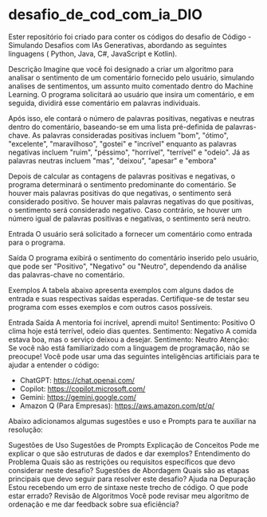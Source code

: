 # desafio_de_cod_com_ia_DIO
Ester repositório foi criado para conter os códigos do desafio de Código - Simulando Desafios com IAs Generativas, abordando as seguintes linguagens ( Python, Java, C#, JavaScript e Kotlin).

Descrição
Imagine que você foi designado a criar um algoritmo para analisar o sentimento de um comentário fornecido pelo usuário, simulando analises de sentimentos, um assunto muito comentado dentro do Machine Learning. O programa solicitará ao usuário que insira um comentário, e em seguida, dividirá esse comentário em palavras individuais.

Após isso, ele contará o número de palavras positivas, negativas e neutras dentro do comentário, baseando-se em uma lista pré-definida de palavras-chave. As palavras consideradas positivas incluem "bom", "ótimo", "excelente", "maravilhoso", "gostei" e "incrível" enquanto as palavras negativas incluem "ruim", "péssimo", "horrível", "terrível" e "odeio". Já as palavras neutras incluem "mas", "deixou", "apesar" e "embora"

Depois de calcular as contagens de palavras positivas e negativas, o programa determinará o sentimento predominante do comentário. Se houver mais palavras positivas do que negativas, o sentimento será considerado positivo. Se houver mais palavras negativas do que positivas, o sentimento será considerado negativo. Caso contrário, se houver um número igual de palavras positivas e negativas, o sentimento será neutro.

Entrada
O usuário será solicitado a fornecer um comentário como entrada para o programa.

Saída
O programa exibirá o sentimento do comentário inserido pelo usuário, que pode ser "Positivo", "Negativo" ou "Neutro", dependendo da análise das palavras-chave no comentário.

Exemplos
A tabela abaixo apresenta exemplos com alguns dados de entrada e suas respectivas saídas esperadas. Certifique-se de testar seu programa com esses exemplos e com outros casos possíveis.

Entrada	Saída
A mentoria foi incrível, aprendi muito!	Sentimento: Positivo
O clima hoje está terrível, odeio dias quentes.	Sentimento: Negativo
A comida estava boa, mas o serviço deixou a desejar.	Sentimento: Neutro
Atenção:
Se você não está familiarizado com a linguagem de programação, não se preocupe!
Você pode usar uma das seguintes inteligências artificiais para te ajudar a entender o código:

- ChatGPT: https://chat.openai.com/
- Copilot: https://copilot.microsoft.com/
- Gemini: https://gemini.google.com/
- Amazon Q (Para Empresas): https://aws.amazon.com/pt/q/

Abaixo adicionamos algumas sugestões e uso e Prompts para te auxiliar na resolução:

Sugestões de Uso	Sugestões de Prompts
Explicação de Conceitos	Pode me explicar o que são estruturas de dados e dar exemplos?
Entendimento do Problema	Quais são as restrições ou requisitos específicos que devo considerar neste desafio?
Sugestões de Abordagem	Quais são as etapas principais que devo seguir para resolver este desafio?
Ajuda na Depuração	Estou recebendo um erro de sintaxe neste trecho de código. O que pode estar errado?
Revisão de Algoritmos	Você pode revisar meu algoritmo de ordenação e me dar feedback sobre sua eficiência?
